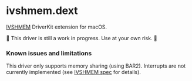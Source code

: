 # ivshmem.dext

[IVSHMEM](https://github.com/qemu/qemu/blob/master/docs/specs/ivshmem-spec.rst) DriverKit extension for macOS.

:construction: This driver is still a work in progress. Use at your own risk. :construction:

### Known issues and limitations

This driver only supports memory sharing (using BAR2). Interrupts are not currently implemented (see [IVSHMEM spec](https://github.com/qemu/qemu/blob/master/docs/specs/ivshmem-spec.rst) for details).
